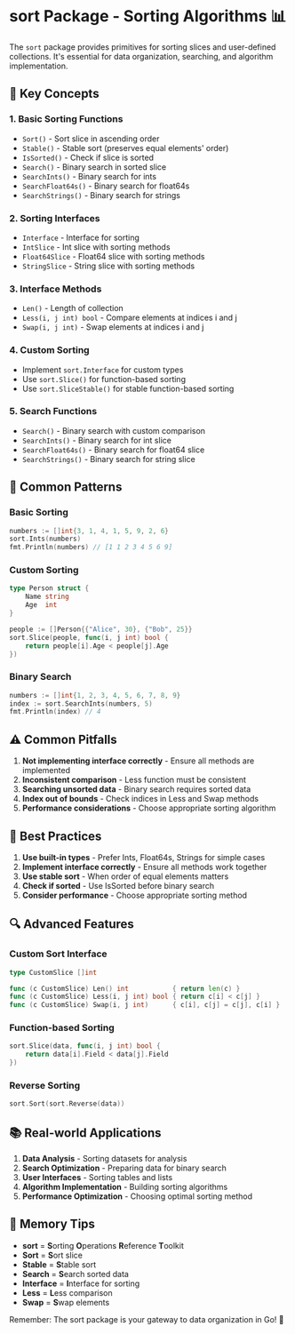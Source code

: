 # sort Package - Sorting Algorithms 📊

The `sort` package provides primitives for sorting slices and user-defined collections. It's essential for data organization, searching, and algorithm implementation.

## 🎯 Key Concepts

### 1. **Basic Sorting Functions**
- `Sort()` - Sort slice in ascending order
- `Stable()` - Stable sort (preserves equal elements' order)
- `IsSorted()` - Check if slice is sorted
- `Search()` - Binary search in sorted slice
- `SearchInts()` - Binary search for ints
- `SearchFloat64s()` - Binary search for float64s
- `SearchStrings()` - Binary search for strings

### 2. **Sorting Interfaces**
- `Interface` - Interface for sorting
- `IntSlice` - Int slice with sorting methods
- `Float64Slice` - Float64 slice with sorting methods
- `StringSlice` - String slice with sorting methods

### 3. **Interface Methods**
- `Len()` - Length of collection
- `Less(i, j int) bool` - Compare elements at indices i and j
- `Swap(i, j int)` - Swap elements at indices i and j

### 4. **Custom Sorting**
- Implement `sort.Interface` for custom types
- Use `sort.Slice()` for function-based sorting
- Use `sort.SliceStable()` for stable function-based sorting

### 5. **Search Functions**
- `Search()` - Binary search with custom comparison
- `SearchInts()` - Binary search for int slice
- `SearchFloat64s()` - Binary search for float64 slice
- `SearchStrings()` - Binary search for string slice

## 🚀 Common Patterns

### Basic Sorting
```go
numbers := []int{3, 1, 4, 1, 5, 9, 2, 6}
sort.Ints(numbers)
fmt.Println(numbers) // [1 1 2 3 4 5 6 9]
```

### Custom Sorting
```go
type Person struct {
    Name string
    Age  int
}

people := []Person{{"Alice", 30}, {"Bob", 25}}
sort.Slice(people, func(i, j int) bool {
    return people[i].Age < people[j].Age
})
```

### Binary Search
```go
numbers := []int{1, 2, 3, 4, 5, 6, 7, 8, 9}
index := sort.SearchInts(numbers, 5)
fmt.Println(index) // 4
```

## ⚠️ Common Pitfalls

1. **Not implementing interface correctly** - Ensure all methods are implemented
2. **Inconsistent comparison** - Less function must be consistent
3. **Searching unsorted data** - Binary search requires sorted data
4. **Index out of bounds** - Check indices in Less and Swap methods
5. **Performance considerations** - Choose appropriate sorting algorithm

## 🎯 Best Practices

1. **Use built-in types** - Prefer Ints, Float64s, Strings for simple cases
2. **Implement interface correctly** - Ensure all methods work together
3. **Use stable sort** - When order of equal elements matters
4. **Check if sorted** - Use IsSorted before binary search
5. **Consider performance** - Choose appropriate sorting method

## 🔍 Advanced Features

### Custom Sort Interface
```go
type CustomSlice []int

func (c CustomSlice) Len() int           { return len(c) }
func (c CustomSlice) Less(i, j int) bool { return c[i] < c[j] }
func (c CustomSlice) Swap(i, j int)      { c[i], c[j] = c[j], c[i] }
```

### Function-based Sorting
```go
sort.Slice(data, func(i, j int) bool {
    return data[i].Field < data[j].Field
})
```

### Reverse Sorting
```go
sort.Sort(sort.Reverse(data))
```

## 📚 Real-world Applications

1. **Data Analysis** - Sorting datasets for analysis
2. **Search Optimization** - Preparing data for binary search
3. **User Interfaces** - Sorting tables and lists
4. **Algorithm Implementation** - Building sorting algorithms
5. **Performance Optimization** - Choosing optimal sorting method

## 🧠 Memory Tips

- **sort** = **S**orting **O**perations **R**eference **T**oolkit
- **Sort** = **S**ort slice
- **Stable** = **S**table sort
- **Search** = **S**earch sorted data
- **Interface** = **I**nterface for sorting
- **Less** = **L**ess comparison
- **Swap** = **S**wap elements

Remember: The sort package is your gateway to data organization in Go! 🎯
